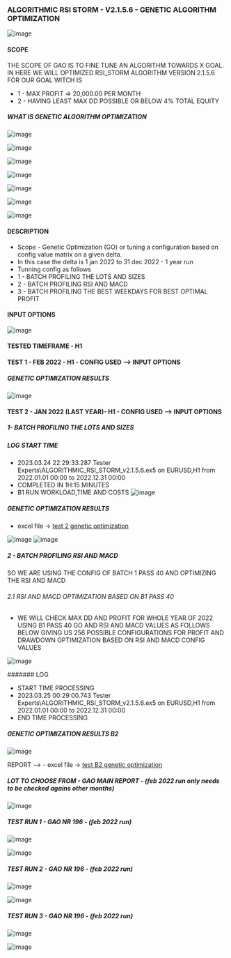 ### ALGORITHMIC RSI STORM - V2.1.5.6 - GENETIC ALGORITHM OPTIMIZATION

![image](https://user-images.githubusercontent.com/118682909/226175121-0f6d56fe-6e0d-413c-9caa-659557b1fd2b.png)

#### SCOPE
THE SCOPE OF GAO IS TO FINE TUNE AN ALGORITHM TOWARDS X GOAL.
IN HERE WE WILL OPTIMIZED RSI_STORM ALGORITHM VERSION 2.1.5.6 FOR OUR GOAL WITCH IS 
- 1 - MAX PROFIT => 20,000.00 PER MONTH
- 2 - HAVING LEAST MAX DD POSSIBLE OR BELOW 4% TOTAL EQUITY

##### WHAT IS GENETIC ALGORITHM OPTIMIZATION

![image](https://user-images.githubusercontent.com/118682909/227715060-08e2575b-312e-4a61-a736-9cec98f63e1d.png)

![image](https://user-images.githubusercontent.com/118682909/227715096-b6bbfc73-7cab-428e-97ae-45863db8eb25.png)

![image](https://user-images.githubusercontent.com/118682909/227715128-5dd25c59-81d6-4c2e-b4f4-e1f206838bf9.png)

![image](https://user-images.githubusercontent.com/118682909/227715155-d830068f-e897-4535-8443-a7176b70e4e8.png)

![image](https://user-images.githubusercontent.com/118682909/227715182-4fac7f68-ced4-4127-b082-c4355e63940d.png)

![image](https://user-images.githubusercontent.com/118682909/227715193-cfdeb0ea-a4ed-40de-9a36-71dda016d4b8.png)

![image](https://user-images.githubusercontent.com/118682909/227715282-42905270-e61b-4f3e-8c72-82b74db835db.png)

#### DESCRIPTION
- Scope - Genetic Optimization (GO) or tuning a configuration based on config value matrix on a given delta.
- In this case the delta is 1 jan 2022 to 31 dec 2022 - 1 year run
- Tunning config as follows
- 1 - BATCH PROFILING THE LOTS AND SIZES
- 2 - BATCH PROFILING RSI AND MACD
- 3 - BATCH PROFILING THE BEST WEEKDAYS FOR BEST OPTIMAL PROFIT

#### INPUT OPTIONS

![image](https://user-images.githubusercontent.com/118682909/227610575-f2234507-84c7-403e-887a-0a501ed6aafd.png)

#### TESTED TIMEFRAME - H1
 
#### TEST 1 - FEB 2022 - H1 - CONFIG USED --> INPUT OPTIONS

##### GENETIC OPTIMIZATION RESULTS

![image](https://user-images.githubusercontent.com/118682909/227610299-bb636513-06d8-45d5-951d-4c2a6abe9970.png)

#### TEST 2 - JAN 2022 (LAST YEAR)- H1 - CONFIG USED --> INPUT OPTIONS

##### 1- BATCH PROFILING THE LOTS AND SIZES

##### LOG START TIME
- 2023.03.24 22:29:33.287	Tester	Experts\ALGORITHMIC_RSI_STORM_v2.1.5.6.ex5 on EURUSD,H1 from 2022.01.01 00:00 to 2022.12.31 00:00
- COMPLETED IN 1H:15 MINUTES
- B1 RUN WORKLOAD,TIME AND COSTS
![image](https://user-images.githubusercontent.com/118682909/227659866-16fea72b-d1f9-4a2c-874a-c32c15da2d7e.png)

##### GENETIC OPTIMIZATION RESULTS

- excel file -> [test 2 genetic optimization](https://github.com/tHeStRyNg/backup/blob/main/ALGORITHMIC/ALGORITHMIC_RSI_STORM/Tests/V2.1.5.6/ReportOptimizer-Test%202.xlsx)

![image](https://user-images.githubusercontent.com/118682909/227654350-0bc87e9a-b1ed-4dba-831a-2b84493f4669.png)
![image](https://user-images.githubusercontent.com/118682909/227654384-1c7e55ca-d925-4a0b-a7fa-c5aa6ed6e601.png)

##### 2 - BATCH PROFILING RSI AND MACD
SO WE ARE USING THE CONFIG OF BATCH 1 PASS 40 AND OPTIMIZING THE RSI AND MACD

###### 2.1 RSI AND MACD OPTIMIZATION BASED ON B1 PASS 40
- WE WILL CHECK MAX DD AND PROFIT FOR WHOLE YEAR OF 2022 USING B1 PASS 40 GO AND RSI AND MACD VALUES AS FOLLOWS BELOW
GIVING US 256 POSSIBLE CONFIGURATIONS FOR PROFIT AND DRAWDOWN OPTIMIZATION BASED ON RSI AND MACD CONFIG VALUES

![image](https://user-images.githubusercontent.com/118682909/227661154-ab151974-f2de-40e4-95eb-3be673220532.png)

####### LOG 
- START TIME PROCESSING
- 2023.03.25 00:29:00.743	Tester	Experts\ALGORITHMIC_RSI_STORM_v2.1.5.6.ex5 on EURUSD,H1 from 2022.01.01 00:00 to 2022.12.31 00:00
- END TIME PROCESSING

##### GENETIC OPTIMIZATION RESULTS B2 
![image](https://user-images.githubusercontent.com/118682909/227709530-77234330-e7a4-4307-8f98-d53441868e07.png)

REPORT --> - excel file -> [test B2 genetic optimization](https://github.com/tHeStRyNg/backup/blob/main/ALGORITHMIC/ALGORITHMIC_RSI_STORM/Tests/V2.1.5.6/ReportOptimizer-Test%202_B2.xlsx)

##### LOT TO CHOOSE FROM - GAO MAIN REPORT - (feb 2022 run only needs to be checked agains other months)

![image](https://user-images.githubusercontent.com/118682909/227714027-3fa05a90-2f04-4449-9cb9-a0011d86f89e.png)

##### TEST RUN 1 - GAO NR 196 - (feb 2022 run)

![image](https://user-images.githubusercontent.com/118682909/227714007-a0e23fc1-5cbf-42dd-8962-38e12bff2d4c.png)

![image](https://user-images.githubusercontent.com/118682909/227714061-6cde32c5-9123-4e59-b529-48414ac0a9f1.png)

##### TEST RUN 2 - GAO NR 196 - (feb 2022 run)

![image](https://user-images.githubusercontent.com/118682909/227714408-f359cdf8-c681-4bbc-a1fc-4d53a3a10ea6.png)

![image](https://user-images.githubusercontent.com/118682909/227714479-4f7b0546-cc21-4570-8a66-512531758c44.png)

##### TEST RUN 3 - GAO NR 196 - (feb 2022 run)

![image](https://user-images.githubusercontent.com/118682909/227715464-e1fbc271-70fb-4be3-99be-0ef824bbeacd.png)

![image](https://user-images.githubusercontent.com/118682909/227715655-b1477f11-56a7-4185-be36-9ddfabc44df0.png)
